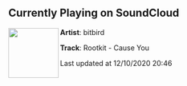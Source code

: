 ## Currently Playing on SoundCloud

[<img align="left" width="100" src="https://i1.sndcdn.com/artworks-qwx4uhuVnCXCZNvh-5aS5Zg-t50x50.jpg">](https://soundcloud.com/bitbird/rootkit-cause-you?in=bitbird/sets/rootkit-recursion)

**Artist**: bitbird 

**Track**: Rootkit - Cause You

Last updated at 12/10/2020 20:46
